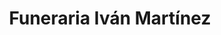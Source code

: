 ---
title: "Funeraria Iván Martínez"
url: /independencia/funeraria-ivan-martinez/
shop: Bestattungen
---